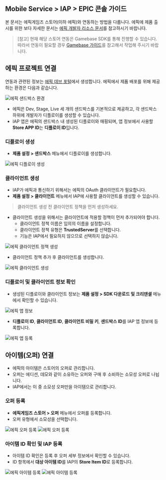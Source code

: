 ## Mobile Service > IAP > EPIC 콘솔 가이드

본 문서는 에픽게임즈 스토어(이하 에픽)와 연동하는 방법을 다룹니다.
에픽에 제품 출시를 위한 보다 자세한 문서는 [에픽 개발자 리소스 문서](https://dev.epicgames.com/docs/ko)를 참고하시기 바랍니다.

>[참고]
> 현재 해당 스토어 연동은 Gamebase SDK를 통해 진행할 수 있습니다.
> 따라서 연동이 필요할 경우 [Gamebase 가이드](https://docs.nhncloud.com/ko/Game/Gamebase/ko/Overview)를 참고해서 작업해 주시기 바랍니다.

## 에픽 프로젝트 연결
연동과 관련된 정보는 [에픽 데브 포털](https://dev.epicgames.com/)에서 생성합니다.
에픽에서 제품 배포를 위해 제공하는 환경은 다음과 같습니다.

![에픽 샌드박스 환경](https://kr1-api-object-storage.nhncloudservice.com/v1/AUTH_2acdfabf4efe4efc8a04c00b348110c9/cdn_origin/prod_iap/console_epic/epic_console_sandbox_01_kor.png)

* 에픽은 Dev, Stage, Live 세 개의 샌드박스를 기본적으로 제공하고, 각 샌드박스 하위에 개발자가 디플로이를 생성할 수 있습니다.
* IAP 앱은 에픽의 샌드박스 내 생성된 디플로이와 매핑되며, 앱 정보에서 사용할 **Store APP ID**는 **디플로이 ID**입니다.

### 디플로이 생성
* **제품 설정 > 샌드박스** 메뉴에서 디플로이를 생성합니다.

![에픽 디플로이 생성](https://kr1-api-object-storage.nhncloudservice.com/v1/AUTH_2acdfabf4efe4efc8a04c00b348110c9/cdn_origin/prod_iap/console_epic/epic_console_sandbox_02_kor.png)

### 클라이언트 생성
* IAP가 에픽과 통신하기 위해서는 에픽의 OAuth 클라이언트가 필요합니다.
* **제품 설정 > 클라이언트** 메뉴에서 IAP에 사용할 클라이언트를 생성할 수 있습니다.
> 클라이언트 생성 전 클라이언트 정책을 먼저 생성하세요.

* 클라이언트 생성을 위해서는 클라이언트에 적용할 정책이 먼저 추가되어야 합니다.
  * 클라이언트 정책 이름은 임의의 이름을 설정합니다.
  * 클라이언트 정책 유형은 **TrustedServer**를 선택합니다.
  * 기능은 IAP에서 필요하지 않으므로 선택하지 않습니다.

![에픽 클라이언트 정책 생성](https://kr1-api-object-storage.nhncloudservice.com/v1/AUTH_2acdfabf4efe4efc8a04c00b348110c9/cdn_origin/prod_iap/console_epic/epic_console_app_01_kor.png)

* 클라이언트 정책 추가 후 클라이언트를 생성합니다.

![에픽 클라이언트 생성](https://kr1-api-object-storage.nhncloudservice.com/v1/AUTH_2acdfabf4efe4efc8a04c00b348110c9/cdn_origin/prod_iap/console_epic/epic_console_app_02_kor.png)

### 디플로이 및 클라이언트 정보 확인
* 생성된 디플로이와 클라이언트 정보는 **제품 설정 > SDK 다운로드 및 크리덴셜** 메뉴에서 확인할 수 있습니다.

![에픽 앱 정보](https://kr1-api-object-storage.nhncloudservice.com/v1/AUTH_2acdfabf4efe4efc8a04c00b348110c9/cdn_origin/prod_iap/console_epic/epic_console_app_03_kor.png)

* **디플로이 ID**, **클라이언트 ID**, **클라이언트 비밀 키**, **샌드박스 ID**를 IAP 앱 정보에 등록합니다.

![에픽 앱 등록](https://kr1-api-object-storage.nhncloudservice.com/v1/AUTH_2acdfabf4efe4efc8a04c00b348110c9/cdn_origin/prod_iap/console_epic/epic_console_app_04_kor.png)


## 아이템(오퍼) 연결
* 에픽의 아이템은 스토어의 오퍼로 관리합니다.
* 오퍼는 에디션, 데모와 같이 소유하는 오퍼와 구매 후 소비하는 소모성 오퍼로 나뉩니다.
* IAP에서는 이 중 소모성 오퍼만을 아이템으로 관리합니다.

### 오퍼 등록
* **에픽게임즈 스토어 > 오퍼** 메뉴에서 오퍼를 등록합니다.
* 오퍼 유형에서 소모성을 선택합니다.

![에픽 오퍼 등록](https://kr1-api-object-storage.nhncloudservice.com/v1/AUTH_2acdfabf4efe4efc8a04c00b348110c9/cdn_origin/prod_iap/console_epic/epic_console_item_01_kor.png)
![에픽 오퍼 등록](https://kr1-api-object-storage.nhncloudservice.com/v1/AUTH_2acdfabf4efe4efc8a04c00b348110c9/cdn_origin/prod_iap/console_epic/epic_console_item_02_kor.png)

### 아이템 ID 확인 및 IAP 등록
* 아이템 ID 확인은 등록 후 오퍼 세부 정보에서 확인할 수 있습니다.
* ID 항목에서 **대상 아이템 ID**를 IAP의 **Store Item ID**로 등록합니다.

![에픽 아이템 등록](https://kr1-api-object-storage.nhncloudservice.com/v1/AUTH_2acdfabf4efe4efc8a04c00b348110c9/cdn_origin/prod_iap/console_epic/epic_console_item_03_kor.png)
![에픽 아이템 등록](https://kr1-api-object-storage.nhncloudservice.com/v1/AUTH_2acdfabf4efe4efc8a04c00b348110c9/cdn_origin/prod_iap/console_epic/epic_console_item_04_kor.png)
